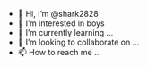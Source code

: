 - 👋 Hi, I’m @shark2828
- 👀 I’m interested in boys
- 🌱 I’m currently learning ...
- 💞️ I’m looking to collaborate on ...
- 📫 How to reach me ...

<!---
shark2828/shark2828 is a ✨ special ✨ repository because its `README.md` (this file) appears on your GitHub profile.
You can click the Preview link to take a look at your changes.
--->
